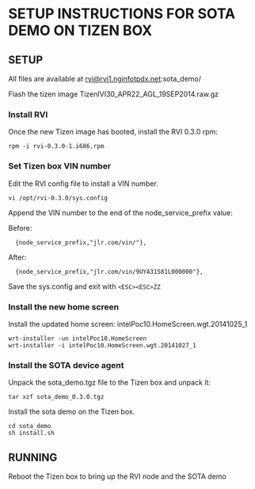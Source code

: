 # SETUP INSTRUCTIONS FOR SOTA DEMO ON TIZEN BOX #

## SETUP

All files are available at rvi@rvi1.nginfotpdx.net:sota_demo/

Flash the tizen image TizenIVI30_APR22_AGL_19SEP2014.raw.gz

### Install RVI 
Once the new Tizen image has booted, install the RVI 0.3.0 rpm:

    rpm -i rvi-0.3.0-1.i686.rpm

### Set Tizen box VIN number

Edit the RVI config file to install a VIN number.

    vi /opt/rvi-0.3.0/sys.config
	
Append the VIN number to the end of the node_service_prefix value:

Before:

      {node_service_prefix,"jlr.com/vin/"},

After:

      {node_service_prefix,"jlr.com/vin/9UYA31581L000000"},

Save the sys.config and exit with ```<ESC><ESC>ZZ```

### Install the new home screen

Install the updated home screen: intelPoc10.HomeScreen.wgt.20141025_1

    wrt-installer -un intelPoc10.HomeScreen
    wrt-installer -i intelPoc10.HomeScreen.wgt.20141027_1

### Install the SOTA device agent

Unpack the sota_demo.tgz file to the Tizen box and unpack it:

    tar xzf sota_demo_0.3.0.tgz

Install the sota demo on the Tizen box.

    cd sota_demo
    sh install.sh


## RUNNING

Reboot the Tizen box to bring up the RVI node and the SOTA demo



